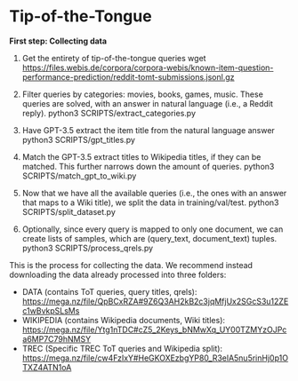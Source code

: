 # Tip-of-the-Tongue

**First step: Collecting data**

1) Get the entirety of tip-of-the-tongue queries
wget https://files.webis.de/corpora/corpora-webis/known-item-question-performance-prediction/reddit-tomt-submissions.jsonl.gz

2) Filter queries by categories: movies, books, games, music. These queries are solved, with an answer in natural language (i.e., a Reddit reply).
python3 SCRIPTS/extract_categories.py

3) Have GPT-3.5 extract the item title from the natural language answer
python3 SCRIPTS/gpt_titles.py

4) Match the GPT-3.5 extract titles to Wikipedia titles, if they can be matched. This further narrows down the amount of queries.
python3 SCRIPTS/match_gpt_to_wiki.py

5) Now that we have all the available queries (i.e., the ones with an answer that maps to a Wiki title), we split the data in training/val/test.
python3 SCRIPTS/split_dataset.py

6) Optionally, since every query is mapped to only one document, we can create lists of samples, which are (query_text, document_text) tuples.
python3 SCRIPTS/process_qrels.py

This is the process for collecting the data. We recommend instead downloading the data already processed into three folders:

- DATA (contains ToT queries, query titles, qrels): https://mega.nz/file/QpBCxRZA#9Z6Q3AH2kB2c3jqMfjUx2SGcS3u12ZEc1wBvkpSLsMs
- WIKIPEDIA (contains Wikipedia documents, Wiki titles): https://mega.nz/file/Ytg1nTDC#cZ5_2Keys_bNMwXq_UY00TZMYzOJPca6MP7C79hNMSY
- TREC (Specific TREC ToT queries and Wikipedia split): https://mega.nz/file/cw4FzIxY#HeGKOXEzbgYP80_R3elA5nu5rinHj0p1OTXZ4ATN1oA







